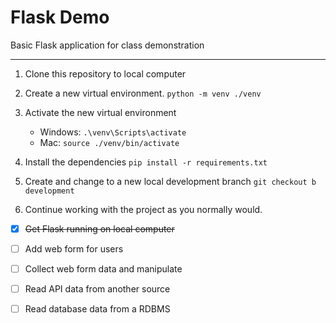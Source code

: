 # Flask Demo
Basic Flask application for class demonstration

---
1. Clone this repository to local computer

2. Create a new virtual environment. ```python -m venv ./venv```

3. Activate the new virtual environment
   - Windows:  ```.\venv\Scripts\activate```
   - Mac:  ```source ./venv/bin/activate```

4. Install the dependencies ```pip install -r requirements.txt```

5. Create and change to a new local development branch ```git checkout b development```

6. Continue working with the project as you normally would.

- [x] ~~Get Flask running on local computer~~
- [ ] Add web form for users
- [ ] Collect web form data and manipulate
- [ ] Read API data from another source
- [ ] Read database data from a RDBMS


